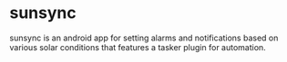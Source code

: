 # sunsync

sunsync is an android app for setting alarms and notifications based on various solar conditions that features a tasker plugin for automation.
